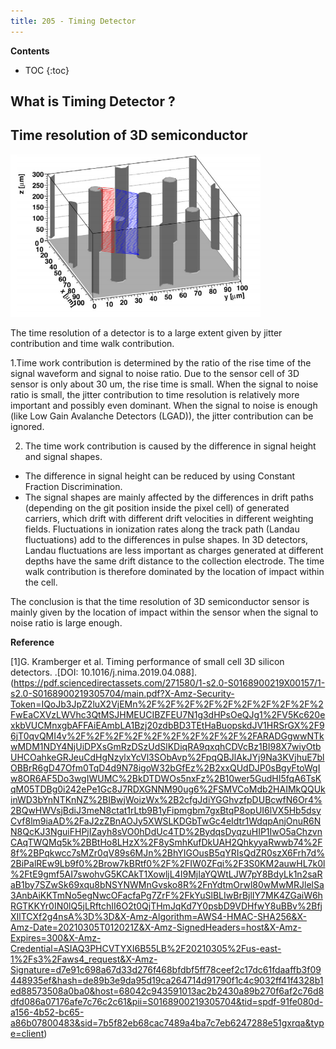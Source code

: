 ```yaml
---
title: 205 - Timing Detector  
---
```


**Contents**
* TOC
{:toc}

## What is Timing Detector ?
## Time resolution of 3D semiconductor

<img src="/images/3D_SiC_structure.png" width="400"/>

The time resolution of a detector is to a large extent given by jitter contribution and time walk contribution.  

1.Time work contribution is determined by the ratio of the rise time of the signal waveform and signal to noise ratio. Due to the sensor cell of 3D sensor is only about 30 um, the rise time is small. When the signal to noise ratio is small, the jitter contribution to time resolution is relatively more important and possibly even dominant. When the signal to noise is enough (like Low Gain Avalanche Detectors (LGAD)), the jitter contribution can be ignored.

2. The time work contribution is caused by the difference in signal height and signal shapes. 
- The difference in signal height can be reduced by using Constant Fraction Discrimination. 
- The signal shapes are mainly affected by the differences in drift paths (depending on the git position inside the pixel cell) of generated carriers, which drift with different drift velocities in different weighting fields. Fluctuations in ionization rates along the track path (Landau fluctuations) add to the differences in pulse shapes. In 3D detectors, Landau fluctuations are less important as charges generated at different depths have the same drift distance to the collection electrode. The time walk contribution is therefore dominated by the location of impact within the cell.

The conclusion is that the time resolution of 3D semiconductor sensor is mainly given by the location of impact within the sensor when the signal to noise ratio is large enough.

**Reference**

[1]G. Kramberger et al. Timing performance of small cell 3D silicon detectors. .[DOI: 10.1016/j.nima.2019.04.088].(https://pdf.sciencedirectassets.com/271580/1-s2.0-S0168900219X00157/1-s2.0-S0168900219305704/main.pdf?X-Amz-Security-Token=IQoJb3JpZ2luX2VjEMn%2F%2F%2F%2F%2F%2F%2F%2F%2F%2FwEaCXVzLWVhc3QtMSJHMEUCIBZFEU7N1g3dHPsOeQJg1%2FV5Kc620exkbVUCMnxgbAFFAiEAmbLA1Bzj20zdbBD3TEtHaBuopskdJV1HRSrGX%2F96jT0qvQMI4v%2F%2F%2F%2F%2F%2F%2F%2F%2F%2FARADGgwwNTkwMDM1NDY4NjUiDPXsGmRzDSzUdSlKDiqRA9qxqhCDVcBz1BI98X7wiyOtbUHCOahkeGRJeuCdHgNzylxYcVl3SObAvp%2FpqQBJlAkJYj9Na3KVjhuE7blOBBrR6gD47Ofm0TqD4d9N78igoW32bGfEz%2B2xxQUdDJP0sBgyFtoWgIw8OR6AF5Do3wgIWUMC%2BkDTDWOs5nxFz%2B10wer5GudHI5fqA6TsKqM05TDBg0i242ePe1Gc8J7RDXGNNM90ug6%2FSMVCoMdb2HAIMkQQUkinWD3bYnNTKnNZ%2BIBwjWoizWx%2B2cfgJdiYGGhvzfpDUBcwfN6Or4%2BQwHWVsjBdiJ3meN8ctat1rLtb9B1yFipmgbm7gxBtqP8opUI6lVX5Hb5dsyCvf8lm9iaAD%2FaJ2zZBnAOJy5XWSLKDGbTwGc4eIdtr1WdqpAnjOnuR6NN8QcKJ3NguiFHPjIZayh8sVO0hDdUc4TD%2BydqsDyqzuHIP1IwO5aChzvnCAqTWQMq5k%2BBtHo8LHzX%2F8ySmhKufDkUAH2QhkyyaRwwb74%2F8f%2BPqkwcc7sMZr0qV89s6MJn%2BhYIGOusB5qYRIsQdZR0szX6Frh7d%2BiPalREw9Lb9f0%2Brow7kBRtf0%2F%2FIW0ZFqi%2F3S0KM2auwHL7k0l%2FtE9gmf5AI7swohvG5KCAkT1XowljL4I9MjIaYQWtLJW7pY8BdyLk1n2saRaB1by7SZwSk69xqu8bNSYNWMnGvsko8R%2FnYdtmOrwl80wMwMRJlelSa3AnbAiKKTmNo5egNwcOFacfaPg7ZrF%2FkYuSlBLIwBrBjlIY7MK4ZGaiW6hRGTKKYr0IN0lQ5jLRftchII6O2t0QjTHmJqKd7Y0psbD9VDHfwY8uBBv%2BfjXIlTCXf2g4nsA%3D%3D&X-Amz-Algorithm=AWS4-HMAC-SHA256&X-Amz-Date=20210305T012021Z&X-Amz-SignedHeaders=host&X-Amz-Expires=300&X-Amz-Credential=ASIAQ3PHCVTYXI6B55LB%2F20210305%2Fus-east-1%2Fs3%2Faws4_request&X-Amz-Signature=d7e91c698a67d33d276f468bfdbf5ff78ceef2c17dc61fdaaffb3f09448935ef&hash=de89b3e9da95d19ca264714d91790f1c4c9032ff41f4328b1ed88573508a0ba0&host=68042c943591013ac2b2430a89b270f6af2c76d8dfd086a07176afe7c76c2c61&pii=S0168900219305704&tid=spdf-91fe080d-a156-4b52-bc65-a86b07800483&sid=7b5f82eb68cac7489a4ba7c7eb6247288e51gxrqa&type=client)
